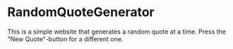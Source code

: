 # RandomQuoteGenerator

This is a simple website that generates a random quote at a time. Press the "New Quote"-button for a different one. 
